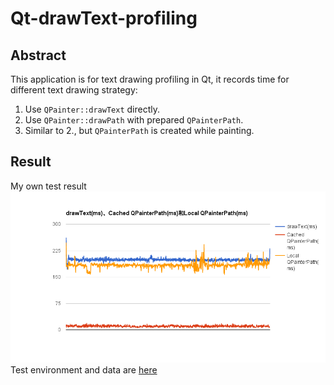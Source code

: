 # Qt-drawText-profiling

## Abstract ##
This application is for text drawing profiling in Qt, it records time for different text drawing strategy:

1. Use `QPainter::drawText` directly.
2. Use `QPainter::drawPath` with prepared `QPainterPath`.
3. Similar to 2., but `QPainterPath` is created while painting.

## Result
My own test result
![result](image/result.png)
Test environment and data are [here](https://docs.google.com/spreadsheets/d/1xH02vvbJoFtv9J9uHW4Ikqos2-kaC6MDrfCkcKZh4Hs/edit?usp=sharing)
